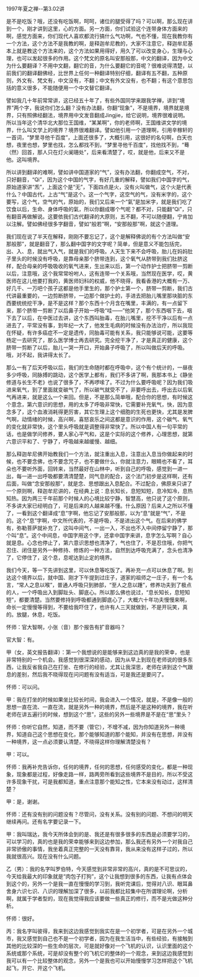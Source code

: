 
1997年夏之禅--第3.02讲

是不是吃饭？哦，还没有吃饭啊，呵呵，诸位的腿受得了吗？可以啊，那么现在讲到一个，刚才讲到这里，心的方面。另一方面，你们试验这个连带身体方面来的啊，感觉方面来，你们现代人喜欢都流行搞什么气功啊，气也不懂，现在我教你有一个方法，这个方法不是我教的啊，是释迦牟尼教的，大家不注意它，释迦牟尼基本上就是教这个方法来的，这个方法如果用得好，用久了可以改变身心，生理与心理，也可以发起很多的作用。这个梵文的原名叫安那般那，中文的翻译，因为中文为什么要翻译？不用中文翻，翻它的音，为什么要翻它的音呢？很难说得清楚，以前我们的翻译翻佛经，比世界上任何一种翻译特别仔细，翻译有五不翻，五种原则，外文有、梵文有，中文没有，不翻；中文有外文没有，也不翻；有这个意思包括的意义很多，不能随便用一个中文替它翻译。

譬如我几十年前常常讲，这已经五十年了，有些外国同学来跟我学禅，讲到“境界”两个字，我说你们怎么翻？没有办法翻，你翻“现象”，不是境界，境界就是境界，只有照佛经翻法，境界用中文发音翻成Jingjie，给它说明，境界很难说明。所以当年这个清华北大那位王国维，“某某啊”，你的老师啊，王国维讲文学的境界，什么叫文学上的境界？境界很难翻译。譬如他引用一个道理啊，引用辛稼轩的一首词，“梦里寻他千百度”，上面还很多了，大概引用，这很好的名句啊，白天也想，夜里也想，梦里也找，怎么都找不到，“梦里寻他千百度”，找他找不到，“蓦（然）回首，那人只在灯火阑珊处”，后来看清楚了，哎，就是他，后来又不是他。这叫境界。

所以讲到翻译的难啊，譬如讲中国道家的“气”，没有办法翻，你翻成空气，不对，只好翻音，“Qi”，因为这个中国的气字，有好几重的解释，譬如我们中国字的气，原始道家讲“炁”，上面这个是“无”，下面四点是火，没有火叫做气，这个火是代表什么？中国古代，上古“气”是这个。这一个气字，这空气的气，没有米字的，这个要写，这个气，空气的气，原始的，我们又后来一个“氣”是加米字，就是我们吃了饮食以后，生命、身体呼吸的氣，所以你翻成哪个气呢？都不对，只能翻“Qi”，只有翻音再做解说。这要依我们古代翻译的大原则，五不翻，不可以随便翻，宁肯加以注解。譬如佛经很多字翻音，譬如“般若”啊，“安那般那”啊，就这个道理。

我们现在说了半天在解释，刚刚不要忘记了，这个是解释佛说的有个方法叫做“安那般那”，就是翻音了，那么翻中国字的文字呢？简单，但是意义不能包括完，出、入、息，就出气入气，就是我们的呼吸。人天生下来不会呼吸，胎儿在妈妈肚子里头的时候没有呼吸，是靠母亲那个脐带连到，这个氧气从脐带到我们肚脐这样，配合母亲的呼吸吸收的氧气进来，生出来以后，第一个动作护士把脐带一剪断以后，注意哦，这个我常常吩咐人，这有连带一个关系哦，当然现在医学，哎，黄医师在这儿他要打我的，黄医师妇科的权威，他不晓得，我看香港的大概有一万、好几千、一万吧个孩子这都是他手里生的，那个护士第一个，脐带一剪断，我们古代讲最重要的，一边剪断脐带，一边那个做护士的，手进去把胎儿嘴里那块脏的东西要统统挖干净，是不是这样？那个东西十个月含在嘴里，丰满的，有一点留下来，那个脐带一剪断了以后鼻子开始一呼吸“哇——”他哭了，那个东西咽下去，咽下去了以后，在中医过去讲，这个东西叫胎毒，在胎儿嘴里，挖不干净以后有一点进去了，平常没有事，到年纪一大了，他发生毛病的时候没有办法治疗，所以我现在怀疑，有许多癌症不一定是遗传，同胎毒可能有关系，我只能够说可能，这要等杨定一去研究了，那么医学博士再去研究。完全挖干净了，才是真正的健康，这个脐带一剪断了以后，胎儿一哭一开口，开始鼻子呼吸了，所以叫做后天的呼吸。哦，对不起，我讲得太长了。

那么一有了后天呼吸以后，我们的生命随时都在呼吸中，这个有个统计的，一昼夜多少呼吸，同脉搏的跳动，这个医学上都有，我们不多讲了啊，我那本书上《静坐修道与长生不老》也说了很多了，不再啰嗦了。不过为什么要呼吸呢？因为我们吸进来氧气，到了里面就变碳气了，所以碳气就受不了，非要呼出去，呼出去以后氧气再进来，就是这么一个来回。但是，不是那么简单哦，配合你的思想，有时候这个意念，第六意识的思想，用的太多了呼吸非常快，它需要补充氧气，快，因为意念多了，这个血液消耗得更厉害，其它生理上这个细胞的生死也更快，尤其是发脾气啊，动情绪的时候，高兴啊，喜怒哀乐之间这都是意识的作用，这个碳气、氧气的变化就非常快，这个里头呼吸就是调整得非常快了。所以中国人有一句平常的话，也是做学问修养，要人家心平气和，这是个实际的这个修养，心理思想，就第六意识平和了、宁静了，呼吸越来越缓慢、越细。

那么释迦牟尼佛开始教我们一个方法，就注重出入息，注意出入息当你做起来的时候，也不要念佛，也不要念咒子，也不要做什么，你就注意力，眼睛也不看了，耳朵也不要听外面，回转来，当然最好在山林中，听到自己的呼吸，感觉到一进一出，每一进一出呼吸都要清清楚楚，同气息的配合，这个法门初步是这样啊，还有后面，叫做“念安那般那”，就是念、思想跟出入息配合。不过配合，佛原来只讲了一个原则啊，释迦牟尼讲的，在经典上说：息长知长，息短知短，息冷知冷，息热知热。因为两三千年前那个时候人的心境比较宁静，智慧高，他只说了这个原则，不多讲大家已经明白了，可是后来的人越来越不懂。什么原因？后来人之所以不懂了，一看到这个翻译成“息”字啊，他忘记了安那般那，以为“息”就是“气”，不是的。这个“息”字啊，中文所代表的，不是呼吸，不是进出这个气。在后来的佛学有，弥勒菩萨就补充了，这叫中间气，一出一入，不出也不入中间停留宁静了，那个叫“息”。这个中间息，中国字用这个字，还拿中国字来讲，息字怎么写啊？自心就是息。心念也停止了，第六意识思想也清净了，气也住了，不是忍住哦，你把气忍住、闭住是另外一种修持、修炼的一种方法，自然到达呼吸充满了，念头也清净了，它停住了，这个息，息呢达到止定的境界。

我们今天，等一下先讲到这里，可以休息等吃饭了。再补充一点可以休息了啊。到达这个境界以后，就中国、刚才下午提到过庄子，道家的祖师之一庄子，有一个名言，“常人之息以喉”，普通人呼吸只到肺部，“至人之息以踵”，修养功夫到了极点的人，一个呼吸出入到脚趾头、脚底心。所以那么佛也说过，“息长知长，息短知短”，都要清楚。当然要修持到呼吸都通到脚底心了，大概六十年功夫慢慢来啊，命长一定慢慢等得到，不要给我吓住了，也许有人三天就做到，不是开玩笑，真的。放腿，休息，吃饭。

怀师：官大智啊，小张（音）那个报告有扩音器吗？

官大智：有。

甲（女，英文报告翻译）：第一个我想说的是能够来到这边真的是我的荣幸，也是非常特别的一个机会。我感觉到很深深的感动，因为从早上到现在老师说的很多东西，让我反省我自己在打坐、在修行的经验，尤其让我深思，老师在讲到这个气跟息的差别，然后我不晓得现在问问题有没有适当，可是我还是要问了。

怀师：可以问。

甲：我在打坐的时候如果坐比较长时间，我会进入一个情况，就是，不是像一般的思想一直在流、一直在流，就是另外一种的境界，然后是不是这种的境界，我在听老师在讲五遍行的时候，想到这个“思”，这些的另外一些境界是不是在“思”里头？

怀师：你听它自然，知道，而不要（管它），不增不减，因为你知道另外一种境界，知道自己这个思想在变化，那个能够知道的那个能知，并没有在思想，并没有一种境界，这一点必须要认清楚，不晓得这样你理解清楚没有？

甲：可以。

怀师：我再补充告诉你，任何的境界，任何的思想，任何感受的变化，都是一种现象，现象都是过程，好像走路一样，路两旁所看到这些境界不是目的，所以不受这许多现象干扰，可是我都知道，重点注意那个能知之性，它本来没有动过，这样清楚？

甲：是，谢谢。

怀师：还有没有别的问题没有？尽管问，没有关系。没有别的问题、不想问的明天继续再问。还有名字要记录一下。

甲：我叫瑞达，我今天所体会到的是、我还是有很多很多的东西是必须要学习的，可以学习的，真的也是我的荣幸能够来到这边参加，那么我还有另外一个对我自己非常骄傲的事情，我坐着真正完整的一天没有靠背，我从来没有这样子过的，所以我就很高兴。现在没有什么问题。

乙（男）：我的名字叫罗伯特，今天感觉到非常非常的高兴，真的是不可思议的，今天给我最大的印象就是“肉包子打狗”，这个让我想到很多的东西，让我有点体会到这个的，另外一个是我一直在慢慢的学习到，我听完课后，觉得对八识、眼耳鼻舍身六识七识、八识的理解加深了很多，以前我都比较集中在所谓理论啊，分析啊，就属于学者型的，现在我觉得我应该要做一些真正的修行，而不是光做这种分析。

怀师：很好。

丙：我名字叫彼得，我来到这边我感觉到我实在是一个初学者，可是在另外一个城市，我又感觉到自己也不是一个初学者，因为在我生活当中，有些经验，有接触到其他的比较深的一些生命的层次，可是就好像对一个飞机的认识，认识里面的这个系统或那个系统，可是却没有整个的飞机它的整体的一个观念，来到这边我感觉到我可以有一个比较整体的观念，另外一个是我也可以开始慢慢学习怎样把这个飞机起飞，开它、开这个飞机。


